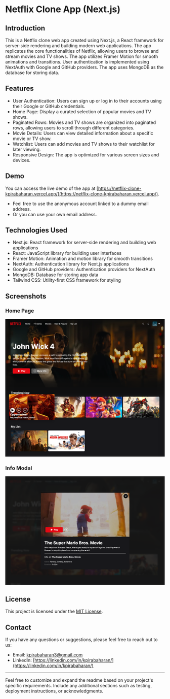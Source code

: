 # Netflix Clone App (Next.js)

## Introduction

This is a Netflix clone web app created using Next.js, a React framework for server-side rendering and building modern web applications. The app replicates the core functionalities of Netflix, allowing users to browse and stream movies and TV shows. The app utilizes Framer Motion for smooth animations and transitions. User authentication is implemented using NextAuth with Google and GitHub providers. The app uses MongoDB as the database for storing data.

## Features

- User Authentication: Users can sign up or log in to their accounts using their Google or GitHub credentials.
- Home Page: Display a curated selection of popular movies and TV shows.
- Paginated Rows: Movies and TV shows are organized into paginated rows, allowing users to scroll through different categories.
- Movie Details: Users can view detailed information about a specific movie or TV show.
- Watchlist: Users can add movies and TV shows to their watchlist for later viewing.
- Responsive Design: The app is optimized for various screen sizes and devices.

## Demo

You can access the live demo of the app at [https://netflix-clone-kpirabaharan.vercel.app/](https://netflix-clone-kpirabaharan.vercel.app/).

- Feel free to use the anonymous account linked to a dummy email address.
- Or you can use your own email address.

## Technologies Used

- Next.js: React framework for server-side rendering and building web applications
- React: JavaScript library for building user interfaces
- Framer Motion: Animation and motion library for smooth transitions
- NextAuth: Authentication library for Next.js applications
- Google and GitHub providers: Authentication providers for NextAuth
- MongoDB: Database for storing app data
- Tailwind CSS: Utility-first CSS framework for styling

## Screenshots

### Home Page

![Home Page](./screenshots/homepage.png)

### Info Modal

![Info Modal](./screenshots/modal.png)

## License

This project is licensed under the [MIT License](https://opensource.org/licenses/MIT).

## Contact

If you have any questions or suggestions, please feel free to reach out to us:

- Email: kpirabaharan3@gmail.com
- LinkedIn: [https://linkedin.com/in/kpirabaharan/](https://linkedin.com/in/kpirabaharan/)

---

Feel free to customize and expand the readme based on your project's specific requirements. Include any additional sections such as testing, deployment instructions, or acknowledgments.
